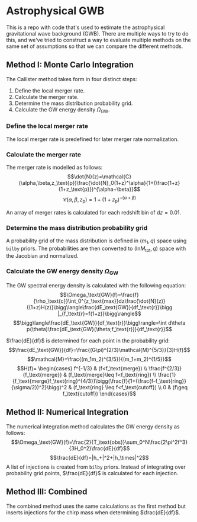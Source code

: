 # Astrophysical GWB

This is a repo with code that's used to estimate the astrophysical gravitational wave background (GWB).
There are multiple ways to try to do this, and we've tried to construct a way to evaluate multiple methods on the same set of
assumptions so that we can compare the different methods.

## Method I: Monte Carlo Integration
The Callister method takes form in four distinct steps:
1. Define the local merger rate.
2. Calculate the merger rate.
3. Determine the mass distribution probability grid.
4. Calculate the GW energy density $\Omega_\text{GW}$.

### Define the local merger rate
The local merger rate is predefined for later merger rate normalization.

### Calculate the merger rate
The merger rate is modelled as follows:
$$\dot{N}(z)=\mathcal{C}(\alpha,\beta,z_\text{p})\frac{\dot{N}_0(1+z)^\alpha}{1+(\frac{1+z}{1+z_\text{p}})^{\alpha+\beta}}$$
$$\mathcal{C}(\alpha,\beta,z_\text{p})=1+(1+z_\text{p})^{-(\alpha+\beta)}$$

An array of merger rates is calculated for each redshift bin of $\text{d}z=0.01$.

### Determine the mass distribution probability grid
A probability grid of the mass distribution is defined in ($m_1,q$) space using `bilby` priors. The probabilities are then converted to $(\text{ln}M_\text{tot},q)$ space with the Jacobian and normalized.

### Calculate the GW energy density $\Omega_\text{GW}$
The GW spectral energy density is calculated with the following equation:
$$\Omega_\text{GW}(f)=\frac{f}{\rho_\text{c}}\int_0^{z_\text{max}}dz\frac{\dot{N}(z)}{(1+z)H(z)}\bigg\langle\frac{dE_\text{GW}}{df_\text{r}}\bigg |_{f_\text{r}=f(1+z)}\bigg\rangle$$
$$\bigg\langle\frac{dE_\text{GW}}{df_\text{r}}\bigg\rangle=\int d\theta p(\theta)\frac{dE_\text{GW}(\theta;f_\text{r})}{df_\text{r}}$$

$\frac{dE}{df}$ is determined for each point in the probability grid:
$$\frac{dE_\text{GW}}{df}=\frac{(G\pi)^{2/3}\mathcal{M}^{5/3}}{3}H(f)$$
$$\mathcal{M}=\frac{(m_1m_2)^{3/5}}{(m_1+m_2)^{1/5}}$$
$$H(f)=
    \begin{cases}
        f^{-1/3} & (f<f_\text{merge}) \\
        \frac{f^{2/3}}{f_\text{merge}} & (f_\text{merge}\leq f<f_\text{ring}) \\
        \frac{1}{f_\text{merge}f_\text{ring}^{4/3}}\bigg(\frac{f}{1+(\frac{f-f_\text{ring}}{\sigma/2})^2}\bigg)^2 & (f_\text{ring} \leq f<f_\text{cutoff}) \\
        0 & (f\geq f_\text{cutoff})
    \end{cases}$$

## Method II: Numerical Integration
The numerical integration method calculates the GW energy density as follows:
$$\Omega_\text{GW}(f)=\frac{2}{T_\text{obs}}\sum_0^N\frac{2\pi^2f^3}{3H_0^2}\frac{dE}{df}$$
$$\frac{dE}{df}=|h_+|^2+|h_\times|^2$$
A list of injections is created from `bilby` priors. Instead of integrating over probability grid points, $\frac{dE}{df}$ is calculated for each injection.

## Method III: Combined
The combined method uses the same calculations as the first method but inserts injections for the chirp mass when determining $\frac{dE}{df}$.